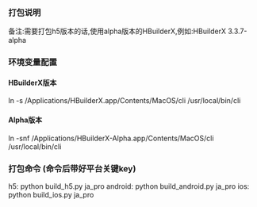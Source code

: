 ### 打包说明
备注:需要打包h5版本的话,使用alpha版本的HBuilderX,例如:HBuilderX 3.3.7-alpha

### 环境变量配置
#### HBuilderX版本
ln -s /Applications/HBuilderX.app/Contents/MacOS/cli /usr/local/bin/cli
#### Alpha版本
ln -snf /Applications/HBuilderX-Alpha.app/Contents/MacOS/cli /usr/local/bin/cli

### 打包命令 (命令后带好平台关键key)
h5: python build_h5.py ja_pro 
android: python build_android.py ja_pro 
ios: python build_ios.py ja_pro 